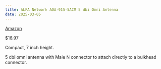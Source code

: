 ```yaml
---
title: ALFA Network AOA-915-5ACM 5 dbi Omni Antenna
date: 2025-03-05
---
```


[Amazon](https://a.co/d/7hUrzN9)

$16.97

Compact, 7 inch height.

5 dbi omni antenna with Male N connector to attach directly to a bulkhead connector.
